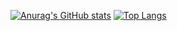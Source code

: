 [![Anurag's GitHub stats](https://github-readme-stats.vercel.app/api?username=bonkmaykrq)](https://github.com/anuraghazra/github-readme-stats)
[![Top Langs](https://github-readme-stats.vercel.app/api/top-langs/?username=bonkmaykrq&layout=compact)](https://github.com/anuraghazra/github-readme-stats)

<!--
**bonkmaykrQ/bonkmaykrQ** is a ✨ _special_ ✨ repository because its `README.md` (this file) appears on your GitHub profile.

Here are some ideas to get you started:

- 🔭 I’m currently working on ...
- 🌱 I’m currently learning ...
- 👯 I’m looking to collaborate on ...
- 🤔 I’m looking for help with ...
- 💬 Ask me about ...
- 📫 How to reach me: ...
- 😄 Pronouns: ...
- ⚡ Fun fact: ...
-->
